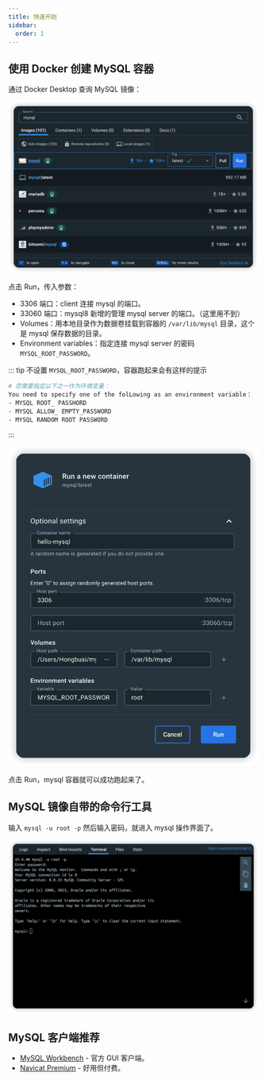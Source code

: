 ```yaml
---
title: 快速开始
sidebar:
  order: 1
---
```


## 使用 Docker 创建 MySQL 容器

通过 Docker Desktop 查询 MySQL 镜像：

![docker search mysql](./images//docker-search.png)

点击 Run，传入参数：

- 3306 端口：client 连接 mysql 的端口。
- 33060 端口：mysql8 新增的管理 mysql server 的端口。（这里用不到）
- Volumes：用本地目录作为数据卷挂载到容器的 `/var/lib/mysql` 目录，这个是 mysql 保存数据的目录。
- Environment variables：指定连接 mysql server 的密码 `MYSQL_ROOT_PASSWORD`。

::: tip 不设置 `MYSQL_ROOT_PASSWORD`，容器跑起来会有这样的提示

``` bash
# 您需要指定以下之一作为环境变量：
You need to specify one of the folLowing as an environment variable：
- MYSQL ROOT_ PASSHORD
- MYSQL ALLOW_ EMPTY_PASSWORD
- MYSQL RANDOM ROOT PASSWORD
```
:::

![new container](./images//new-container.png)

点击 Run，mysql 容器就可以成功跑起来了。

## MySQL 镜像自带的命令行工具

输入 `mysql -u root -p` 然后输入密码，就进入 mysql 操作界面了。

![terminal](./images//terminal.png)

## MySQL 客户端推荐

- [MySQL Workbench](https://dev.mysql.com/downloads/workbench) - 官方 GUI 客户端。
- [Navicat Premium](https://www.navicat.com/en/products/navicat-premium) - 好用但付费。
